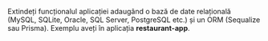 Extindeți funcționalul aplicației adaugând o bază de date relațională (MySQL, SQLite, Oracle, SQL Server, PostgreSQL etc.) și un ORM (Sequalize sau Prisma). Exemplu aveți în aplicația **restaurant-app**.
